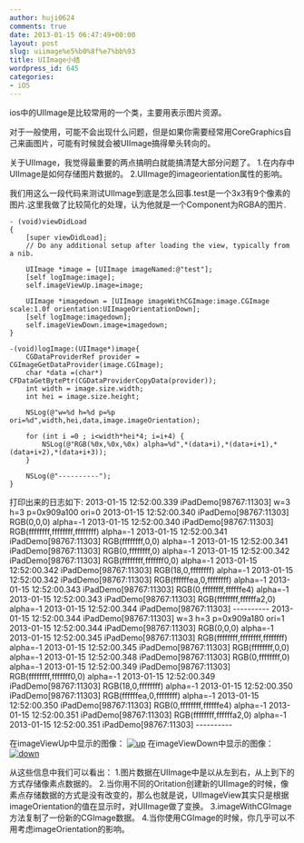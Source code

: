 ```yaml
---
author: huji0624
comments: true
date: 2013-01-15 06:47:49+00:00
layout: post
slug: uiimage%e5%b0%8f%e7%bb%93
title: UIImage小结
wordpress_id: 645
categories:
- iOS
---
```


ios中的UIImage是比较常用的一个类，主要用表示图片资源。

对于一般使用，可能不会出现什么问题，但是如果你需要经常用CoreGraphics自己来画图片，可能有时候就会被UIImage搞得晕头转向的。

关于UIImage，我觉得最重要的两点搞明白就能搞清楚大部分问题了。
1.在内存中UIImage是如何存储图片数据的。
2.UIImage的imageorientation属性的影响。

我们用这么一段代码来测试UIImage到底是怎么回事.test是一个3x3有9个像素的图片.这里我做了比较简化的处理，认为他就是一个Component为RGBA的图片.

    
    
    - (void)viewDidLoad
    {
    	[super viewDidLoad];
    	// Do any additional setup after loading the view, typically from a nib.
    
    	UIImage *image = [UIImage imageNamed:@"test"];
    	[self logImage:image];
    	self.imageViewUp.image=image;
    
    	UIImage *imagedown = [UIImage imageWithCGImage:image.CGImage scale:1.0f orientation:UIImageOrientationDown];
    	[self logImage:imagedown];
    	self.imageViewDown.image=imagedown;
    }
    
    -(void)logImage:(UIImage*)image{
    	CGDataProviderRef provider = CGImageGetDataProvider(image.CGImage);
    	char *data =(char*) CFDataGetBytePtr(CGDataProviderCopyData(provider));
    	int width = image.size.width;
    	int hei = image.size.height;
    
    	NSLog(@"w=%d h=%d p=%p ori=%d",width,hei,data,image.imageOrientation);
    
    	for (int i =0 ; i<width*hei*4; i=i+4) {
    		NSLog(@"RGB(%0x,%0x,%0x) alpha=%d",*(data+i),*(data+i+1),*(data+i+2),*(data+i+3));
    	}
    
    	NSLog(@"----------");
    }
    



打印出来的日志如下:
2013-01-15 12:52:00.339 iPadDemo[98767:11303] w=3 h=3 p=0x909a100 ori=0
2013-01-15 12:52:00.340 iPadDemo[98767:11303] RGB(0,0,0) alpha=-1
2013-01-15 12:52:00.340 iPadDemo[98767:11303] RGB(ffffffff,ffffffff,ffffffff) alpha=-1
2013-01-15 12:52:00.341 iPadDemo[98767:11303] RGB(ffffffff,0,0) alpha=-1
2013-01-15 12:52:00.341 iPadDemo[98767:11303] RGB(0,ffffffff,0) alpha=-1
2013-01-15 12:52:00.342 iPadDemo[98767:11303] RGB(ffffffff,fffffff0,0) alpha=-1
2013-01-15 12:52:00.342 iPadDemo[98767:11303] RGB(18,0,ffffffff) alpha=-1
2013-01-15 12:52:00.342 iPadDemo[98767:11303] RGB(ffffffea,0,ffffffff) alpha=-1
2013-01-15 12:52:00.343 iPadDemo[98767:11303] RGB(0,ffffffff,ffffffe4) alpha=-1
2013-01-15 12:52:00.343 iPadDemo[98767:11303] RGB(ffffffff,ffffffa2,0) alpha=-1
2013-01-15 12:52:00.344 iPadDemo[98767:11303] ----------
2013-01-15 12:52:00.344 iPadDemo[98767:11303] w=3 h=3 p=0x909a180 ori=1
2013-01-15 12:52:00.344 iPadDemo[98767:11303] RGB(0,0,0) alpha=-1
2013-01-15 12:52:00.345 iPadDemo[98767:11303] RGB(ffffffff,ffffffff,ffffffff) alpha=-1
2013-01-15 12:52:00.345 iPadDemo[98767:11303] RGB(ffffffff,0,0) alpha=-1
2013-01-15 12:52:00.348 iPadDemo[98767:11303] RGB(0,ffffffff,0) alpha=-1
2013-01-15 12:52:00.349 iPadDemo[98767:11303] RGB(ffffffff,fffffff0,0) alpha=-1
2013-01-15 12:52:00.349 iPadDemo[98767:11303] RGB(18,0,ffffffff) alpha=-1
2013-01-15 12:52:00.350 iPadDemo[98767:11303] RGB(ffffffea,0,ffffffff) alpha=-1
2013-01-15 12:52:00.350 iPadDemo[98767:11303] RGB(0,ffffffff,ffffffe4) alpha=-1
2013-01-15 12:52:00.351 iPadDemo[98767:11303] RGB(ffffffff,ffffffa2,0) alpha=-1
2013-01-15 12:52:00.351 iPadDemo[98767:11303] ----------

在imageViewUp中显示的图像：
[![up](http://www.whoslab.me/blog/wp-content/uploads/2013/01/up.png)](http://www.whoslab.me/blog/?attachment_id=647)
在imageViewDown中显示的图像：
[![down](http://www.whoslab.me/blog/wp-content/uploads/2013/01/down.png)](http://www.whoslab.me/blog/?attachment_id=646)

从这些信息中我们可以看出：
1.图片数据在UIImage中是以从左到右，从上到下的方式存储像素点数据的。
2.当你用不同的Oritation创建新的UIImage的时候，像素点存储数据的方式是没有改变的，那么也就是说，UIImageView其实只是根据imageOrientation的值在显示时，对UIImage做了变换。
3.imageWithCGImage方法复制了一份新的CGImage数据。
4.当你使用CGImage的时候，你几乎可以不用考虑imageOrientation的影响。

